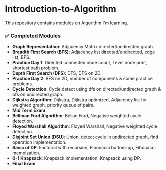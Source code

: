 # Introduction-to-Algorithm

This repository contains modules on Algorithm I'm learning.

### :white_check_mark: Completed Modules
- **Graph Representation**: Adjacency Matrix directed/undirected graph.
- **Breadth First Search (BFS)**: Adjacency list directed/undirected, edge list, BFS.
- **Practice Day 1**: Directed connected node count, Level node print, shortest path problem.
- **Depth First Search (DFS)**: DFS, DFS on 2D.
- **Practice Day 2**: BFS on 2D, number of components & some practice problems.
- **Cycle Detection**: Cycle detect using dfs on directed/undirected graph & bfs on undirected graph.
- **Dijkstra Algorithm**: Dijkstra, Dijkstra optimized, Adjacency list for weighted graph, priority queue of pairs.
- **Mid Term Exam**
- **Bellman Ford Algorithm**: Bellan Ford, Negative weighted cycle detection.
- **Floyed Warshall Algorithm**: Floyed Warshall, Negative weighted cycle detection.
- **Disjoint Set Union (DSU)**: Union, detect cycle in undirected graph, find operation implementation.
- **Basic of DP**: Factorial with recursion, Fibonacci bottom-up, Fibonacci memoization.
- **0-1 Knapsack**: Knapsack implementation, Knapsack using DP.
- **Final Exam**
